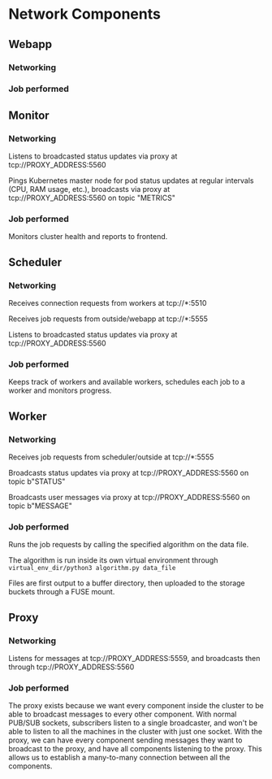 # Network Components

## Webapp

### Networking

### Job performed

## Monitor

### Networking

Listens to broadcasted status updates via proxy at tcp://PROXY_ADDRESS:5560

Pings Kubernetes master node for pod status updates at regular intervals (CPU, RAM usage, etc.), broadcasts via proxy at tcp://PROXY_ADDRESS:5560 on topic "METRICS"

### Job performed

Monitors cluster health and reports to frontend.

## Scheduler

### Networking
Receives connection requests from workers at tcp://*:5510

Receives job requests from outside/webapp at tcp://*:5555

Listens to broadcasted status updates via proxy at tcp://PROXY_ADDRESS:5560

### Job performed

Keeps track of workers and available workers, schedules each job to a worker and monitors progress.


## Worker

### Networking

Receives job requests from scheduler/outside at tcp://*:5555

Broadcasts status updates via proxy at tcp://PROXY_ADDRESS:5560 on topic b"STATUS"

Broadcasts user messages via proxy at tcp://PROXY_ADDRESS:5560 on topic b"MESSAGE"

### Job performed

Runs the job requests by calling the specified algorithm on the data file.

The algorithm is run inside its own virtual environment through `virtual_env_dir/python3 algorithm.py data_file`

Files are first output to a buffer directory, then uploaded to the storage buckets through a FUSE mount.

## Proxy

### Networking

Listens for messages at tcp://PROXY_ADDRESS:5559, and broadcasts then through tcp://PROXY_ADDRESS:5560

### Job performed

The proxy exists because we want every component inside the cluster to be able to broadcast messages to every other component. With normal PUB/SUB sockets, subscribers listen to a single broadcaster, and won't be able to listen to all the machines in the cluster with just one socket. With the proxy, we can have every component sending messages they want to broadcast to the proxy, and have all components listening to the proxy. This allows us to establish a many-to-many connection between all the components.
